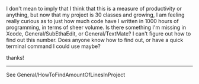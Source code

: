 I don't mean to imply that I think that this is a measure of productivity or anything, but now that my project is 30 classes and growing, I am feeling really curious as to just how much code have I written in 1000 hours of programming, in terms of sheer volume.  Is there something I'm missing in Xcode, General/SubEthaEdit, or General/TextMate?  I can't figure out how to find out this number.  Does anyone know how to find out, or have a quick terminal command I could use maybe?

thanks!

----

See General/HowToFindAmountOfLinesInProject